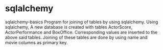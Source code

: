 # sqlalchemy
sqlalchemy-basics
Program for joining of tables by using sqlalchemy.
Using sqlalchemy,
A new database is created with tables ActorScore, ActorPerformance and BoxOffice.
Corresponding values are inserted to the above said tables.
Joining of these tables are done by using name and movie columns as primary key.
